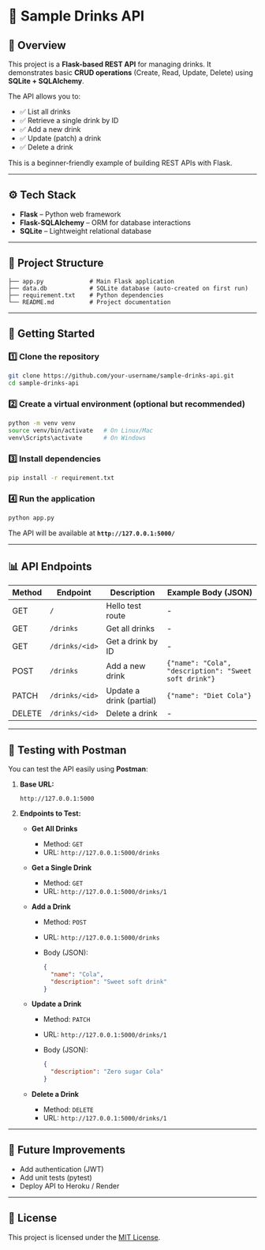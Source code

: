 # 🥤 Sample Drinks API

## 📖 Overview

This project is a **Flask-based REST API** for managing drinks. It demonstrates basic **CRUD operations** (Create, Read, Update, Delete) using **SQLite + SQLAlchemy**.

The API allows you to:

* ✅ List all drinks
* ✅ Retrieve a single drink by ID
* ✅ Add a new drink
* ✅ Update (patch) a drink
* ✅ Delete a drink

This is a beginner-friendly example of building REST APIs with Flask.

---

## ⚙️ Tech Stack

* **Flask** – Python web framework
* **Flask-SQLAlchemy** – ORM for database interactions
* **SQLite** – Lightweight relational database

---

## 📂 Project Structure

```
├── app.py             # Main Flask application
├── data.db            # SQLite database (auto-created on first run)
├── requirement.txt    # Python dependencies
└── README.md          # Project documentation
```

---

## 🚀 Getting Started

### 1️⃣ Clone the repository

```bash
git clone https://github.com/your-username/sample-drinks-api.git
cd sample-drinks-api
```

### 2️⃣ Create a virtual environment (optional but recommended)

```bash
python -m venv venv
source venv/bin/activate   # On Linux/Mac
venv\Scripts\activate      # On Windows
```

### 3️⃣ Install dependencies

```bash
pip install -r requirement.txt
```

### 4️⃣ Run the application

```bash
python app.py
```

The API will be available at **`http://127.0.0.1:5000/`**

---

## 📊 API Endpoints

| Method | Endpoint       | Description              | Example Body (JSON)                                   |
| ------ | -------------- | ------------------------ | ----------------------------------------------------- |
| GET    | `/`            | Hello test route         | -                                                     |
| GET    | `/drinks`      | Get all drinks           | -                                                     |
| GET    | `/drinks/<id>` | Get a drink by ID        | -                                                     |
| POST   | `/drinks`      | Add a new drink          | `{"name": "Cola", "description": "Sweet soft drink"}` |
| PATCH  | `/drinks/<id>` | Update a drink (partial) | `{"name": "Diet Cola"}`                               |
| DELETE | `/drinks/<id>` | Delete a drink           | -                                                     |

---

## 🧪 Testing with Postman

You can test the API easily using **Postman**:

1. **Base URL:**

   ```
   http://127.0.0.1:5000
   ```

2. **Endpoints to Test:**

   * **Get All Drinks**

     * Method: `GET`
     * URL: `http://127.0.0.1:5000/drinks`

   * **Get a Single Drink**

     * Method: `GET`
     * URL: `http://127.0.0.1:5000/drinks/1`

   * **Add a Drink**

     * Method: `POST`
     * URL: `http://127.0.0.1:5000/drinks`
     * Body (JSON):

       ```json
       {
         "name": "Cola",
         "description": "Sweet soft drink"
       }
       ```

   * **Update a Drink**

     * Method: `PATCH`
     * URL: `http://127.0.0.1:5000/drinks/1`
     * Body (JSON):

       ```json
       {
         "description": "Zero sugar Cola"
       }
       ```

   * **Delete a Drink**

     * Method: `DELETE`
     * URL: `http://127.0.0.1:5000/drinks/1`

---

## 🔮 Future Improvements

* Add authentication (JWT)
* Add unit tests (pytest)
* Deploy API to Heroku / Render

---

## 📜 License

This project is licensed under the [MIT License](./LICENSE).

